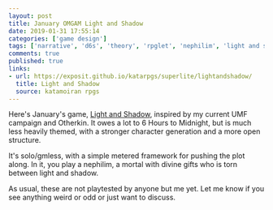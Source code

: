```yaml
---
layout: post
title: January OMGAM Light and Shadow
date: 2019-01-31 17:55:14
categories: ['game design']
tags: ['narrative', 'd6s', 'theory', 'rpglet', 'nephilim', 'light and shadow', 'one microrpg game a month challenge', 'omgam', 'pools', 'otherkin', '6 hours to midnight']
comments: true
published: true
links:
- url: https://exposit.github.io/katarpgs/superlite/lightandshadow/
  title: Light and Shadow
  source: katamoiran rpgs
---
```


Here's January's game, [Light and Shadow](https://exposit.github.io/katarpgs/superlite/lightandshadow/), inspired by my current UMF campaign and Otherkin. It owes a lot to 6 Hours to Midnight, but is much less heavily themed, with a stronger character generation and a more open structure.

It's solo/gmless, with a simple metered framework for pushing the plot along. In it, you play a nephilim, a mortal with divine gifts who is torn between light and shadow.

As usual, these are not playtested by anyone but me yet. Let me know if you see anything weird or odd or just want to discuss.
